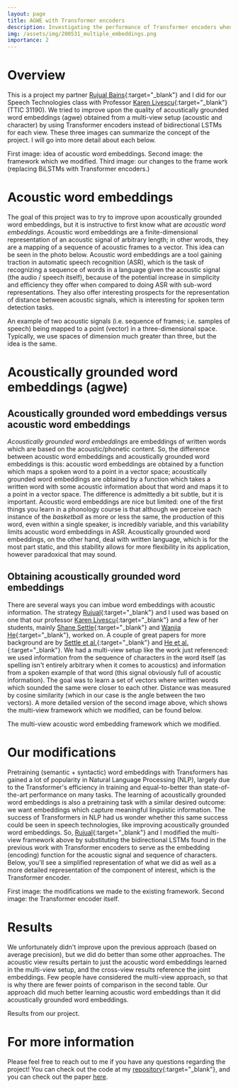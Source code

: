 ```yaml
---
layout: page
title: AGWE with Transformer encoders
description: Investigating the performance of Transformer encoders when learning word embeddings from acoustic signal and character string.
img: /assets/img/200531_multiple_embeddings.png
importance: 2
---
```


# Overview

This is a project my partner [Rujual Bains](https://stat.uchicago.edu/people/profile/rujual-singh-bains/){:target="\_blank"} and I did for our Speech Technologies class with Professor [Karen Livescu](https://ttic.uchicago.edu/~klivescu/){:target="\_blank"} (TTIC 31190). We tried to improve upon the quality of acoustically grounded word embeddings (agwe) obtained from a multi-view setup (acoustic and character) by using Transformer encoders instead of bidirectional LSTMs for each view. These three images can summarize the concept of the project. I will go into more detail about each below.

<div class="row">
    <div class="col-sm mt-3 mt-md-0">
        <img class="img-fluid rounded z-depth-1" src="{{ '/assets/img/200531_multiple_embeddings.png' | relative_url }}" alt="" title="example image"/>
    </div>
    <div class="col-sm mt-3 mt-md-0">
        <img class="img-fluid rounded z-depth-1" src="{{ '/assets/img/200531_multiview.png' | relative_url }}" alt="" title="example image"/>
    </div>
    <div class="col-sm mt-3 mt-md-0">
        <img class="img-fluid rounded z-depth-1" src="{{ '/assets/img/200531_multiview_transformer.png' | relative_url }}" alt="" title="example image"/>
    </div>
</div>
<div class="caption">
    First image: idea of acoustic word embeddings. Second image: the framework which we modified. Third image: our changes to the frame work (replacing BiLSTMs with Transformer encoders.)
</div>


# Acoustic word embeddings

The goal of this project was to try to improve upon acoustically grounded word embeddings, but it is instructive to first know what are *acoustic word embeddings*. Acoustic word embeddings are a finite-dimensional representation of an acoustic signal of arbitrary length; in other wrods, they are a mapping of a sequence of acoustic frames to a vector. This idea can be seen in the photo below. Acoustic word embeddings are a tool gaining traction in automatic speech recognition (ASR), which is the task of recognizing a sequence of words in a language given the acoustic signal (the audio / speech itself), because of the potential increase in simplicity and efficiency they offer when compared to doing ASR with sub-word representations. They also offer interesting prospects for the representation of distance between acoustic signals, which is interesting for spoken term detection tasks. 


<div class="row justify-content-md-center">
        <img class="img-fluid rounded z-depth-1" src="{{ '/assets/img/200531_multiple_embeddings.png' | relative_url }}" alt="" title="example image"/>
</div>
<div class="caption">
    An example of two acoustic signals (i.e. sequence of frames; i.e. samples of speech) being mapped to a point (vector) in a three-dimensional space. Typically, we use spaces of dimension much greater than three, but the idea is the same.
</div>


# Acoustically grounded word embeddings (agwe)

## Acoustically grounded word embeddings versus acoustic word embeddings

*Acoustically grounded word embeddings* are embeddings of written words which are based on the acoustic/phonetic content. So, the difference between acoustic word embeddings and acoustically grounded word embeddings is this: acoustic word embeddings are obtained by a function which maps a spoken word to a point in a vector space; acoustically grounded word embeddings are obtained by a function which takes a written word with some acoustic information about that word and maps it to a point in a vector space. The difference is admittedly a bit subtle, but it is important. Acoustic word embeddings are nice but limited: one of the first things you learn in a phonology course is that although we perceive each instance of the *basketball* as more or less the same, the production of this word, even within a single speaker, is incredibly variable, and this variability limits acoustic word embeddings in ASR. Acoustically grounded word embeddings, on the other hand, deal with written language, which is for the most part static, and this stability allows for more flexibility in its application, however paradoxical that may sound.

## Obtaining acoustically grounded word embeddings

There are several ways you can imbue word embeddings with acoustic information. The strategy [Rujual](https://stat.uchicago.edu/people/profile/rujual-singh-bains/){:target="\_blank"} and I used was based on one that our professor [Karen Livescu](https://ttic.uchicago.edu/~klivescu/){:target="\_blank"} and a few of her students, mainly [Shane Settle](https://github.com/shane-settle){:target="\_blank"} and [Wanjia He](https://www.linkedin.com/in/wanjia-he-435004a5){:target="\_blank"}, worked on. A couple of great papers for more background are by [Settle et al.](https://arxiv.org/pdf/1903.12306.pdf){:target="\_blank"} and [He et al.](https://arxiv.org/pdf/1611.04496.pdf){:target="\_blank"}. We had a multi-view setup like the work just referenced: we used information from the sequence of characters in the word itself (as spelling isn't entirely arbitrary when it comes to acoustics) and information from a spoken example of that word (this signal obviously full of acoustic information). The goal was to learn a set of vectors where written words which sounded the same were closer to each other. Distance was measured by cosine similarity (which in our case is the angle between the two vectors). A more detailed version of the second image above, which shows the multi-view framework which we modified, can be found below.


<div class="row justify-content-md-center">
        <img class="img-fluid rounded z-depth-1" src="{{ '/assets/img/200531_multiview_setup.png' | relative_url }}" alt="" title="example image"/>
</div>
<div class="caption">
    The multi-view acoustic word embedding framework which we modified.
</div>


# Our modifications

Pretraining (semantic + syntactic) word embeddings with Transformers has gained a lot of popularity in Natural Language Processing (NLP), largely due to the Transformer's efficiency in training and equal-to-better than state-of-the-art performance on many tasks. The learning of acoustically grounded word embeddings is also a pretraining task with a similar desired outcome: we want embeddings which capture meaningful linguistic information. The success of Transformers in NLP had us wonder whether this same success could be seen in speech technologies, like improving acoustically grounded word embeddings. So, [Rujual](https://stat.uchicago.edu/people/profile/rujual-singh-bains/){:target="\_blank"} and I modified the multi-view framework above by substituting the bidirectional LSTMs found in the previous work with Transformer encoders to serve as the embedding (encoding) function for the acoustic signal and sequence of characters. Below, you'll see a simplified representation of what we did as well as a more detailed representation of the component of interest, which is the Transformer encoder.

<div class="row justify-content-sm-center">
    <div class="col-sm-8 mt-3 mt-md-0">
        <img class="img-fluid rounded z-depth-1" src="{{ '/assets/img/200531_multiview_transformer.png' | relative_url }}" alt="" title="example image"/>
    </div>
    <div class="col-sm-4 mt-3 mt-md-0">
        <img class="img-fluid rounded z-depth-1" src="{{ '/assets/img/transformer5.JPG' | relative_url }}" alt="" title="example image"/>
    </div>
</div>
<div class="caption">
    First image: the modifications we made to the existing framework. Second image: the Transformer encoder itself.
</div>


# Results

We unfortunately didn't improve upon the previous approach (based on average precision), but we did do better than some other approaches. The acoustic view results pertain to just the acoustic word embeddings learned in the multi-view setup, and the cross-view results reference the joint embeddings. Few people have considered the multi-view approach, so that is why there are fewer points of comparison in the second table. Our approach did much better learning acoustic word embeddings than it did acoustically grounded word embeddings.

<div class="row justify-content-lg-center">
        <img class="img-fluid rounded z-depth-1" src="{{ '/assets/img/210107_multiview-transformer-encoder-results.png' | relative_url }}" alt="" title="example image"/>
</div>
<div class="caption">
    Results from our project.
</div>



# For more information

Please feel free to reach out to me if you have any questions regarding the project! You can check out the code at my [repository](https://github.com/rhodb/agwe_transformer){:target="\_blank"}, and you can check out the paper <a href= "{{ '/assets/pdf/200612_finalreport_multiview_transformer_encoder.pdf' | relative_url }}">here</a>.
